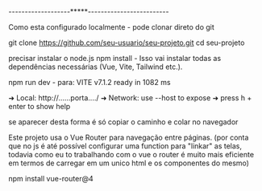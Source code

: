 -------------------*****-------------------------

Como esta configurado localmente - pode clonar direto do git

git clone https://github.com/seu-usuario/seu-projeto.git
cd seu-projeto

precisar instalar o node.js
npm install - Isso vai instalar todas as dependências necessárias (Vue, Vite, Tailwind etc.).

npm run dev - para:
VITE v7.1.2  ready in 1082 ms

  ➜  Local:   http://......porta..../
  ➜  Network: use --host to expose
  ➜  press h + enter to show help

se aparecer desta forma é só copiar o caminho e colar no navegador 

Este projeto usa o Vue Router para navegação entre páginas. (por conta que no js
é até possível configurar uma function para "linkar" as telas, todavia como eu to trabalhando com o vue o router é muito mais eficiente em termos de carregar em um unico html e os componentes do mesmo)

npm install vue-router@4
